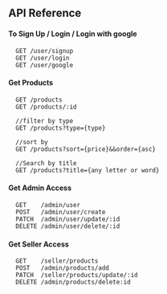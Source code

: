 ## API Reference

#### To Sign Up / Login / Login with google

```
  GET /user/signup
  GET /user/login
  GET /user/google
```

#### Get Products

```
  GET /products
  GET /products/:id

  //filter by type
  GET /products?type={type}

  //sort by
  GET /products?sort={price}&&order={asc}

  //Search by title
  GET /products?title={any letter or word}
```

#### Get Admin Access

```
  GET    /admin/user
  POST   /admin/user/create
  PATCH  /admin/user/update/:id
  DELETE /admin/user/delete/:id
```

#### Get Seller Access

```
  GET    /seller/products
  POST   /admin/products/add
  PATCH  /seller/products/update/:id
  DELETE /admin/products/delete:id
```
